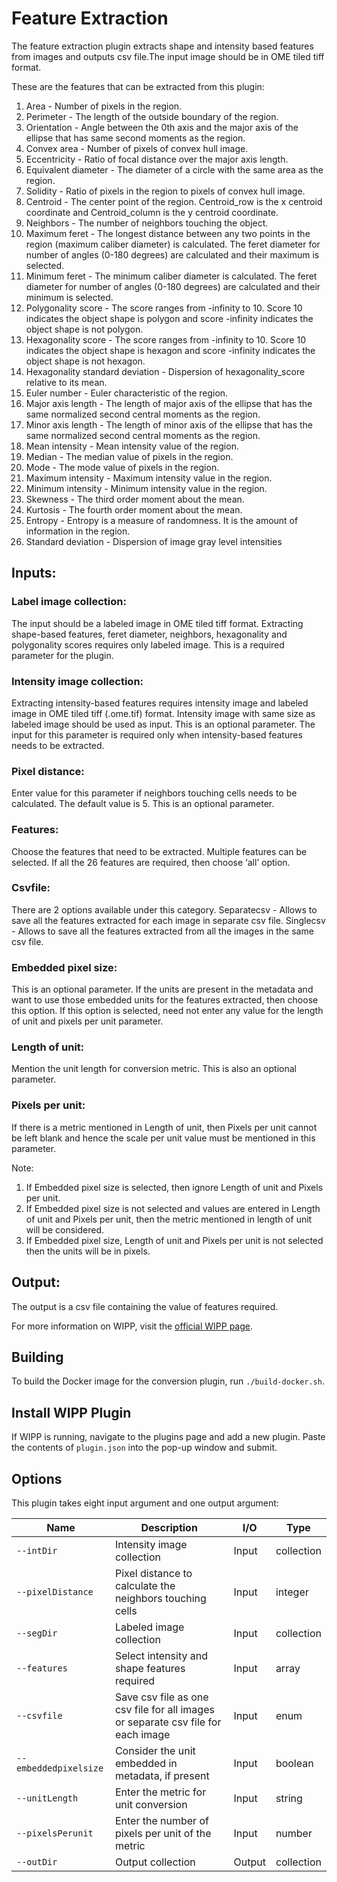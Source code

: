 # Feature Extraction

The feature extraction plugin extracts shape and intensity based features from images and outputs csv file.The input image should be in OME tiled tiff format.

These are the features that can be extracted from this plugin:
   1. Area - 
         Number of pixels in the region.
   2. Perimeter - 
         The length of the outside boundary of the region.
   3. Orientation - 
         Angle between the 0th axis and the major axis of the ellipse that has same second moments as the region.
   4. Convex area - 
         Number of pixels of convex hull image.
   5. Eccentricity - 
         Ratio of focal distance over the major axis length.
   6. Equivalent diameter - 
         The diameter of a circle with the same area as the region.
   7. Solidity - 
         Ratio of pixels in the region to pixels of convex hull image.
   8. Centroid - 
         The center point of the region. Centroid_row is the x centroid coordinate and Centroid_column is the y centroid coordinate.
   9. Neighbors - 
         The number of neighbors touching the object.
   10. Maximum feret - 
         The longest distance between any two points in the region (maximum caliber diameter) is calculated. The feret diameter for  
         number of angles (0-180 degrees) are calculated and their maximum is selected.
   11. Minimum feret - 
         The minimum caliber diameter is calculated. The feret diameter for number of angles (0-180 degrees) are calculated and their            minimum is selected.
   12. Polygonality score - 
         The score ranges from -infinity to 10. Score 10 indicates the object shape is polygon and score -infinity indicates the object          shape is not polygon.
   13. Hexagonality score - 
         The score ranges from -infinity to 10. Score 10 indicates the object shape is hexagon and score -infinity indicates the object          shape is not hexagon.
   14. Hexagonality standard deviation - 
         Dispersion of hexagonality_score relative to its mean.
   15. Euler number - 
         Euler characteristic of the region.
   16. Major axis length - 
         The length of major axis of the ellipse that has the same normalized second central moments as the region.
   17. Minor axis length - 
         The length of minor axis of the ellipse that has the same normalized second central moments as the region.
   18. Mean intensity - 
         Mean intensity value of the region.
   19. Median - 
         The median value of pixels in the region.
   20. Mode - 
         The mode value of pixels in the region.
   21. Maximum intensity - 
         Maximum intensity value in the region.
   22. Minimum intensity - 
         Minimum intensity value in the region.
   23. Skewness - 
         The third order moment about the mean.
   24. Kurtosis - 
         The fourth order moment about the mean.
   25. Entropy - 
         Entropy is a measure of randomness. It is the amount of information in the region.
   26. Standard deviation - 
         Dispersion of image gray level intensities

## Inputs:
### Label image collection:
The input should be a labeled image in OME tiled tiff format. Extracting shape-based features, feret diameter, neighbors, hexagonality and polygonality scores requires only labeled image. This is a required parameter for the plugin.

### Intensity image collection:
Extracting intensity-based features requires intensity image and labeled image in OME tiled tiff (.ome.tif)  format. Intensity image with same size as labeled image should be used as input. This is an optional parameter. The input for this parameter is required only when intensity-based features needs to be extracted.

### Pixel distance:
Enter value for this parameter if neighbors touching cells needs to be calculated. The default value is 5. This is an optional parameter. 

### Features:
Choose the features that need to be extracted. Multiple features can be selected. If all the 26 features are required, then choose ‘all’ option.

### Csvfile:
There are 2 options available under this category.
Separatecsv - Allows to save all the features extracted for each image in separate csv file. 
Singlecsv - Allows to save all the features extracted from all the images in the same csv file.

### Embedded pixel size:
This is an optional parameter. If the units are present in the metadata and want to use those embedded units for the features extracted, then choose this option. If this option is selected, need not enter any value for the length of unit and pixels per unit parameter.

### Length of unit:
Mention the unit length for conversion metric. This is also an optional parameter. 

### Pixels per unit:
If there is a metric mentioned in Length of unit, then Pixels per unit cannot be left blank and hence the scale per unit value must be mentioned in this parameter. 

Note:
1.	If Embedded pixel size is selected, then ignore Length of unit and Pixels per unit.
2.	If Embedded pixel size is not selected and values are entered in Length of unit and Pixels per unit, then the metric mentioned in length of unit will be considered.
3.	If Embedded pixel size, Length of unit and Pixels per unit is not selected then the units will be in pixels.

## Output:
   The output is a csv file containing the value of features required.

For more information on WIPP, visit the [official WIPP page](https://isg.nist.gov/deepzoomweb/software/wipp).

## Building

To build the Docker image for the conversion plugin, run
`./build-docker.sh`.

## Install WIPP Plugin

If WIPP is running, navigate to the plugins page and add a new plugin. Paste the contents of `plugin.json` into the pop-up window and submit.

## Options

This plugin takes eight input argument and one output argument:

| Name                   | Description             | I/O    | Type   |
|------------------------|-------------------------|--------|--------|
| `--intDir` | Intensity image collection| Input | collection |
| `--pixelDistance` | Pixel distance to calculate the neighbors touching cells | Input | integer |
| `--segDir` | Labeled image collection | Input | collection |
| `--features` | Select intensity and shape features required | Input | array |
| `--csvfile` | Save csv file as one csv file for all images or separate csv file for each image | Input | enum |
| `--embeddedpixelsize` | Consider the unit embedded in metadata, if present| Input | boolean |
| `--unitLength` | Enter the metric for unit conversion | Input | string |
| `--pixelsPerunit` | Enter the number of pixels per unit of the metric | Input | number |
| `--outDir` | Output collection | Output | collection |


